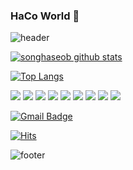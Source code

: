 ### HaCo World 👋

<!--
**songhaseob/songhaseob** is a ✨ _special_ ✨ repository because its `README.md` (this file) appears on your GitHub profile.

Here are some ideas to get you started:

- 🔭 I’m currently working on ...
- 🌱 I’m currently learning ...
- 👯 I’m looking to collaborate on ...
- 🤔 I’m looking for help with ...
- 💬 Ask me about ...
- 📫 How to reach me: ...
- 😄 Pronouns: ...
- ⚡ Fun fact: ...
-->
![header](https://capsule-render.vercel.app/api?type=Cylindertext=HaCoWorld&fontAlign=70)

[![songhaseob github stats](https://github-readme-stats.vercel.app/api?username=songhaseob&show_icons=true&theme=dracula)](https://github.com/metleeha/github-readme-stats)

[![Top Langs](https://github-readme-stats.vercel.app/api/top-langs/?username=songhaseob&layout=compact&theme=dracula)](https://github.com/metleeha)	 
	 



<img src="https://img.shields.io/badge/Java-007396?style=flat-square&logo=Java&logoColor=white"/></a>
<img src="https://img.shields.io/badge/JavaScript-F7DF1E?style=flat-square&logo=JavaScript&logoColor=white"/></a>
<img src="https://img.shields.io/badge/Python-3766AB?style=flat-square&logo=Python&logoColor=white"/></a>
<img src="https://img.shields.io/badge/Spring-6DB33F?style=flat-square&logo=Spring&logoColor=white"/></a>
<img src="https://img.shields.io/badge/Oracle-F80000?style=flat-square&logo=Oracle&logoColor=white"/></a>
<img src="https://img.shields.io/badge/HTML5-E34F26?style=flat-square&logo=HTML5&logoColor=white"/></a>
<img src="https://img.shields.io/badge/jQuery-0769AD?style=flat-square&logo=jQuery&logoColor=white"/></a>
<img src="https://img.shields.io/badge/CSS3-1572B6?style=flat-square&logo=HTML5&logoColor=white"/></a>
<img src="https://img.shields.io/badge/GitHub-181717?style=flat-square&logo=GitHub&logoColor=white"/></a>




  [![Gmail Badge](https://img.shields.io/badge/Gmail-d14836?style=flat-square&logo=Gmail&logoColor=white&link=mailto:songhaseob@gmail.com)](mailto:songhaseob@gmail.com)




[![Hits](https://hits.seeyoufarm.com/api/count/incr/badge.svg?url=https%3A%2F%2Fgithub.com%2Fsonghaseob&count_bg=%2379C83D&title_bg=%23555555&icon=awesomelists.svg&icon_color=%23E7E7E7&title=hits&edge_flat=true)](https://hits.seeyoufarm.com)





![footer](https://capsule-render.vercel.app/api?section=footer)




    
